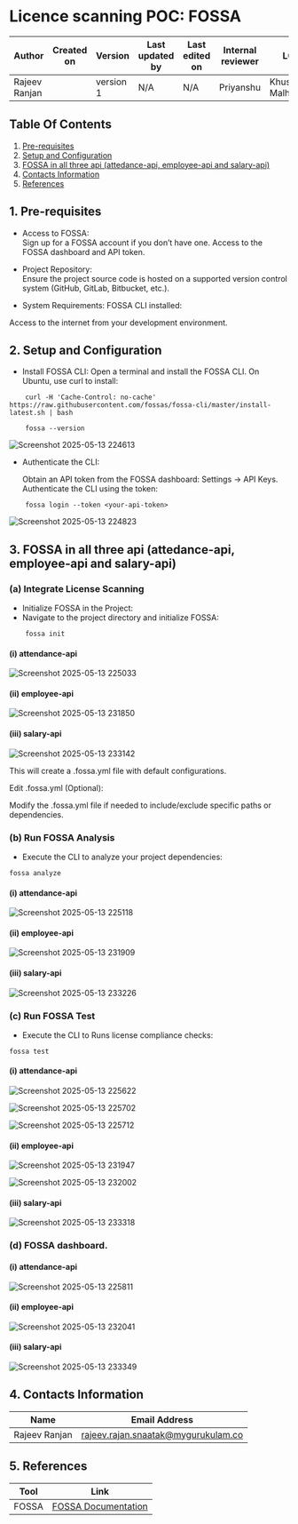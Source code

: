 # Licence scanning POC: FOSSA


| Author      | Created on  | Version    | Last updated by | Last edited on | Internal reviewer |   L0     |    L1     |    L2   |
|-------------|-------------|------------|-----------------|----------------|-------------------|----------|-----------|-----------|
| Rajeev Ranjan    |     | version 1  | N/A        |     N/A   |     Priyanshu         | Khushi Malhotra  | Mukul Joshi     | Piyush Upadhyay  | 


## Table Of Contents
 1. [Pre-requisites](#1-Pre-requisites)
 2. [Setup and Configuration](#2-Setup-and-Configuration)
 3. [FOSSA in all three api (attedance-api, employee-api and salary-api) ](FOSSA-in-all-three-api (attedance-api, employee-api and salary-api))
 4. [Contacts Information](#4-contacts-information)
 5. [References](#5-references)





## 1. Pre-requisites

  - Access to FOSSA:    
        Sign up for a FOSSA account if you don’t have one.
        Access to the FOSSA dashboard and API token.
   
  - Project Repository:             
        Ensure the project source code is hosted on a supported version control system (GitHub, GitLab, Bitbucket, etc.).
   
  - System Requirements:
        FOSSA CLI installed:

   Access to the internet from your development environment.

## 2. Setup and Configuration

  - Install FOSSA CLI:
        Open a terminal and install the FOSSA CLI. On Ubuntu, use curl to install:
```
    curl -H 'Cache-Control: no-cache' https://raw.githubusercontent.com/fossas/fossa-cli/master/install-latest.sh | bash

    fossa --version
```

![Screenshot 2025-05-13 224613](https://github.com/user-attachments/assets/b72b9493-a24f-413f-87f3-fd7666a60b72)


  - Authenticate the CLI:

    Obtain an API token from the FOSSA dashboard: Settings → API Keys.
    Authenticate the CLI using the token:


```
    fossa login --token <your-api-token>
```
  ![Screenshot 2025-05-13 224823](https://github.com/user-attachments/assets/991a341e-2e37-4bee-818f-d48b399563a1)

## 3. FOSSA in all three api (attedance-api, employee-api and salary-api)

 ### (a) Integrate License Scanning 

  - Initialize FOSSA in the Project:
  - Navigate to the project directory and initialize FOSSA:
```
    fossa init
```
 #### (i) attendance-api
    
  ![Screenshot 2025-05-13 225033](https://github.com/user-attachments/assets/4aa4bea2-9e36-443f-8ae1-277b3de331e8)

 #### (ii) employee-api

  ![Screenshot 2025-05-13 231850](https://github.com/user-attachments/assets/27952cc6-f3c2-49bd-b12f-4738d20d3079)

  
 #### (iii) salary-api

 ![Screenshot 2025-05-13 233142](https://github.com/user-attachments/assets/91831d50-a8fd-4060-8098-e068bc594a8d)



   This will create a .fossa.yml file with default configurations.

Edit .fossa.yml (Optional):

  Modify the .fossa.yml file if needed to include/exclude specific paths or dependencies.

### (b) Run FOSSA Analysis

  - Execute the CLI to analyze your project dependencies:
```
fossa analyze
```

 #### (i) attendance-api

 ![Screenshot 2025-05-13 225118](https://github.com/user-attachments/assets/991a0aa1-e72f-462e-856e-9ee0e0a4777c)


 #### (ii) employee-api

 ![Screenshot 2025-05-13 231909](https://github.com/user-attachments/assets/f2e60fdd-7933-417d-8086-92c6178ca326)


 #### (iii) salary-api

 ![Screenshot 2025-05-13 233226](https://github.com/user-attachments/assets/de86f27a-48bd-4059-bc78-181f53a8cc5b)


### (c) Run FOSSA Test

- Execute the CLI to Runs license compliance checks:
```
fossa test
```

 #### (i) attendance-api

 ![Screenshot 2025-05-13 225622](https://github.com/user-attachments/assets/8e73518d-6fe2-4d6b-a7b6-dc9834f582e8)

 ![Screenshot 2025-05-13 225702](https://github.com/user-attachments/assets/57f2ac82-f3fb-4d83-88c7-4064e19c0e22)

 ![Screenshot 2025-05-13 225712](https://github.com/user-attachments/assets/3374252d-4d5b-4ff9-9a13-df81deb34f02)


 #### (ii) employee-api

 ![Screenshot 2025-05-13 231947](https://github.com/user-attachments/assets/9aff039a-cb2e-44a2-af56-d68f46aa2f5c)

 ![Screenshot 2025-05-13 232002](https://github.com/user-attachments/assets/2a3d6b6b-2b87-45f3-925a-15430d1c7d56)



 #### (iii) salary-api
 
 ![Screenshot 2025-05-13 233318](https://github.com/user-attachments/assets/5e65575e-c0e5-42d6-b430-87eaedff2f8c)






### (d) FOSSA dashboard.

 #### (i) attendance-api

 ![Screenshot 2025-05-13 225811](https://github.com/user-attachments/assets/d46562e2-1ea5-4a48-b281-1e6437f3ea38)

 #### (ii) employee-api

 ![Screenshot 2025-05-13 232041](https://github.com/user-attachments/assets/e1fcba9b-4774-4cd9-83a2-f87366a46851)

 #### (iii) salary-api

 ![Screenshot 2025-05-13 233349](https://github.com/user-attachments/assets/ad05ef52-a7d9-41f1-96d0-aafe756f9d06)




## 4. Contacts Information

| Name| Email Address      |
|-----|--------------------------|
| Rajeev Ranjan          |     rajeev.rajan.snaatak@mygurukulam.co |

## 5. References

| Tool        | Link                                                                   |
|-------------|------------------------------------------------------------------------|
| FOSSA       | [FOSSA Documentation](https://fossa.com)                                 |




